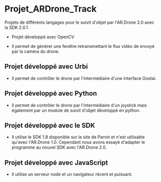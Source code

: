 Projet_ARDrone_Track
====================

Projets de différents langages pour le suivit d'objet par l'AR.Drone 2.0 avec la SDK 2.0.1.

* Projet développé avec OpenCV
- Il permet de générer une fenêtre retransmettant le flux vidéo de envoyé par la caméra du drone.

Projet développé avec Urbi
----------------------------
- Il permet de contrôler le drone par l'intermédiaire d'une interface Gostai.

Projet développé avec Python
----------------------------
- Il permet de contrôler le drone par l'intermédiaire d'un joystick mais également par un module de suivit d'objet développé en python.

Projet développé avec le SDK
----------------------------
- Il utilise le SDK 1.8 disponible sur le site de Parrot et n'est utilisable qu'avec l'AR.Drone 1.0. Cependant nous avons essayé d'adapter le programme au nouvel SDK avec l'AR.Drone 2.0.

Projet développé avec JavaScript
--------------------------------
- Il utilise un serveur node et un navigateur récent et puissant.

